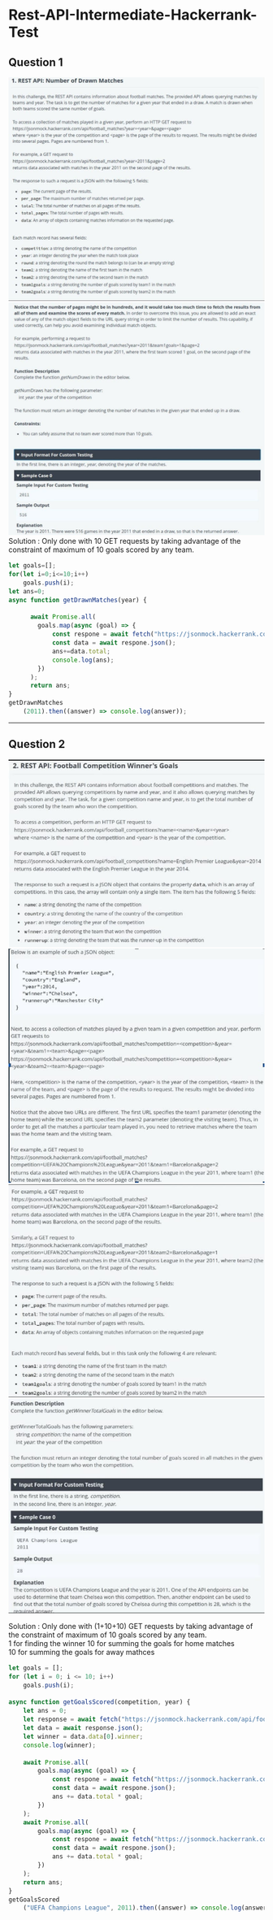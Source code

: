 # Rest-API-Intermediate-Hackerrank-Test
## Question 1
![](Screenshots/photo_2021-02-03_16-52-22.jpg) 
![](Screenshots/photo_2021-02-03_16-52-27.jpg) 
Solution : Only done with 10 GET requests by taking advantage of the constraint of maximum of 10 goals scored by any team.
```javascript
let goals=[];
for(let i=0;i<=10;i++)
    goals.push(i);
let ans=0;
async function getDrawnMatches(year) {
    
      await Promise.all(
        goals.map(async (goal) => {
            const respone = await fetch("https://jsonmock.hackerrank.com/api/football_matches?year=${year}&team1goals=+goal+&team2goals="+goal);
            const data = await respone.json();
            ans+=data.total;
            console.log(ans);
        })
      );
      return ans;
}
getDrawnMatches
    (2011).then((answer) => console.log(answer));
```
___
## Question 2
![](Screenshots/photo_2021-02-03_16-55-141111111111.jpg) 
![](Screenshots/photo_2021-02-03_16-55-161111111111.jpg)
![](Screenshots/photo_2021-02-03_16-55-181111111111.jpg)
![](Screenshots/photo_2021-02-03_16-55-211111111111.jpg)

Solution : Only done with (1+10+10) GET requests by taking advantage of the constraint of maximum of 10 goals scored by any team.  
            1 for finding the winner 
            10 for summing the goals for home matches  
            10 for summing the goals for away mathces  
```javascript
let goals = [];
for (let i = 0; i <= 10; i++)
    goals.push(i);

async function getGoalsScored(competition, year) {
    let ans = 0;
    let response = await fetch("https://jsonmock.hackerrank.com/api/football_competitions?year=${year}&name=" + competition);
    let data = await response.json();
    let winner = data.data[0].winner;
    console.log(winner);

    await Promise.all(
        goals.map(async (goal) => {
            const respone = await fetch("https://jsonmock.hackerrank.com/api/football_matches?competition=" + competition + "&year=" + year + "&team1=" + "winner+&team1goals="+goal);
            const data = await respone.json();
            ans += data.total * goal;
        })
    );
    await Promise.all(
        goals.map(async (goal) => {
            const respone = await fetch("https://jsonmock.hackerrank.com/api/football_matches?competition=" + competition + "&year=" + year + "&team2=" + "winner+&team2goals="+goal);
            const data = await respone.json();
            ans += data.total * goal;
        })
    );
    return ans;
}
getGoalsScored
    ("UEFA Champions League", 2011).then((answer) => console.log(answer));
```
